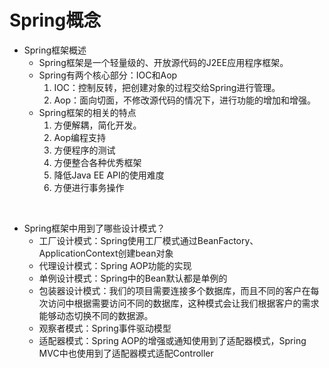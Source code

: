 # Spring概念

- Spring框架概述
    - Spring框架是一个轻量级的、开放源代码的J2EE应用程序框架。
    - Spring有两个核心部分：IOC和Aop
        1. IOC：控制反转，把创建对象的过程交给Spring进行管理。
        2. Aop：面向切面，不修改源代码的情况下，进行功能的增加和增强。
    - Spring框架的相关的特点
        1. 方便解耦，简化开发。
        2. Aop编程支持
        3. 方便程序的测试
        4. 方便整合各种优秀框架
        5. 降低Java EE API的使用难度
        6. 方便进行事务操作
<br>

- Spring框架中用到了哪些设计模式？
    - 工厂设计模式：Spring使用工厂模式通过BeanFactory、ApplicationContext创建bean对象
    - 代理设计模式：Spring AOP功能的实现
    - 单例设计模式：Spring中的Bean默认都是单例的
    - 包装器设计模式：我们的项目需要连接多个数据库，而且不同的客户在每次访问中根据需要访问不同的数据库，这种模式会让我们根据客户的需求能够动态切换不同的数据源。
    - 观察者模式：Spring事件驱动模型
    - 适配器模式：Spring AOP的增强或通知使用到了适配器模式，Spring MVC中也使用到了适配器模式适配Controller